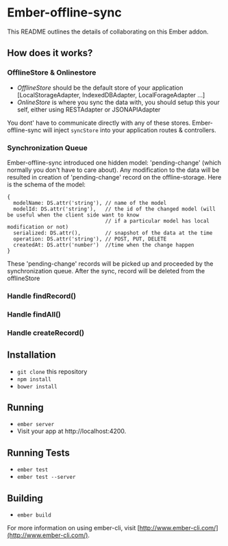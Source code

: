 # Ember-offline-sync

This README outlines the details of collaborating on this Ember addon.


## How does it works?

### OfflineStore & Onlinestore

- *OfflineStore* should be the default store of your application [LocalStorageAdapter, IndexedDBAdapter, LocalForageAdapter ...]
- *OnlineStore* is where you sync the data with, you should setup this your self, either using RESTAdapter or JSONAPIAdapter

You dont' have to communicate directly with any of these stores. Ember-offline-sync will inject `syncStore` into your application routes & controllers.

### Synchronization Queue

Ember-offline-sync introduced one hidden model: 'pending-change' (which normally you don't have to care about). Any modification to the data will be resulted in creation of 'pending-change' record on the offline-storage. Here is the schema of the model:

```
{
  modelName: DS.attr('string'), // name of the model
  modelId: DS.attr('string'),   // the id of the changed model (will be useful when the client side want to know
                                // if a particular model has local modification or not)
  serialized: DS.attr(),        // snapshot of the data at the time
  operation: DS.attr('string'), // POST, PUT, DELETE
  createdAt: DS.attr('number')  //time when the change happen
}
```

These 'pending-change' records will be picked up and proceeded by the synchronization queue. After the sync, record will be deleted from the offlineStore

### Handle findRecord()

### Handle findAll()

### Handle createRecord()

## Installation

* `git clone` this repository
* `npm install`
* `bower install`

## Running

* `ember server`
* Visit your app at http://localhost:4200.

## Running Tests

* `ember test`
* `ember test --server`

## Building

* `ember build`

For more information on using ember-cli, visit [http://www.ember-cli.com/](http://www.ember-cli.com/).
